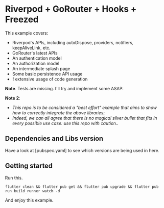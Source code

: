 # Riverpod + GoRouter + Hooks + Freezed

This example covers:
- Riverpod's APIs, including autoDispose, providers, notifiers, keepAliveLink, etc.
- GoRouter's latest APIs
- An authentication model
- An authorization model
- An intermediate splash page
- Some basic persistence API usage
- **!** extensive usage of code generation

**Note**. Tests are missing. I'll try and implement some ASAP.

**Note 2**:
  - _This repo is to be considered a "best effort" example that aims to show how to correctly integrate the above libraries_;
  - _Indeed, we can all agree that there is no magical silver bullet that fits in every possible use case: use this repo with caution._.

## Dependencies and Libs version

Have a look at [pubspec.yaml] to see which versions are being used in here.

## Getting started

Run this.

```
flutter clean && flutter pub get && flutter pub upgrade && flutter pub run build_runner watch -d
```

And enjoy this example.
